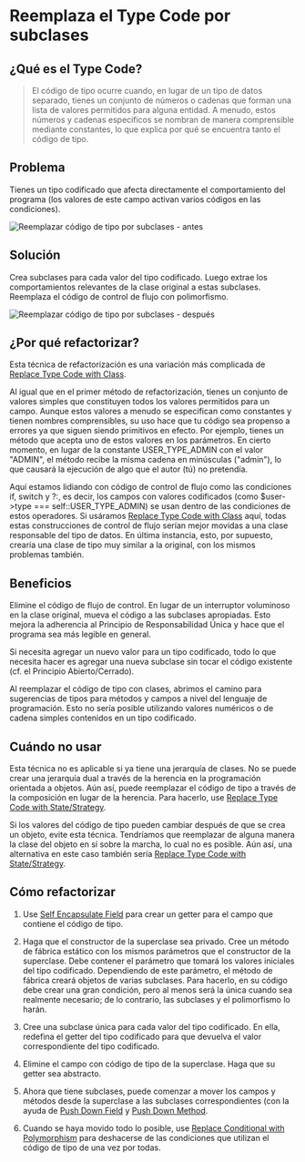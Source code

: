 # Reemplaza el Type Code por subclases

## ¿Qué es el Type Code?

> El código de tipo ocurre cuando, en lugar de un tipo de datos separado, tienes un conjunto de números o 
cadenas que forman una lista de valores permitidos para alguna entidad. A menudo, estos números y cadenas 
específicos se nombran de manera comprensible mediante constantes, lo que explica por qué se encuentra tanto
el código de tipo.

## Problema
Tienes un tipo codificado que afecta directamente el comportamiento del programa
(los valores de este campo activan varios códigos en las condiciones).

![Reemplazar código de tipo por subclases - antes](https://refactoring.guru/images/refactoring/diagrams/Replace%20Type%20Code%20with%20Subclasses%20-%20Before.png)

## Solución
Crea subclases para cada valor del tipo codificado. Luego extrae los comportamientos relevantes de la 
clase original a estas subclases. Reemplaza el código de control de flujo con polimorfismo.


![Reemplazar código de tipo por subclases - después](https://refactoring.guru/images/refactoring/diagrams/Replace%20Type%20Code%20with%20Subclasses%20-%20After.png)

## ¿Por qué refactorizar?
Esta técnica de refactorización es una variación más complicada de [Replace Type Code with Class]().

Al igual que en el primer método de refactorización, tienes un conjunto de valores simples que constituyen todos los 
valores permitidos para un campo. Aunque estos valores a menudo se especifican como constantes y tienen nombres 
comprensibles, su uso hace que tu código sea propenso a errores ya que siguen siendo primitivos en efecto.
Por ejemplo, tienes un método que acepta uno de estos valores en los parámetros. En cierto momento, en lugar de la
constante USER_TYPE_ADMIN con el valor "ADMIN", el método recibe la misma cadena en minúsculas ("admin"), lo que 
causará la ejecución de algo que el autor (tú) no pretendía.

Aquí estamos lidiando con código de control de flujo como las condiciones if, switch y ?:, es decir, los campos con
valores codificados (como $user->type === self::USER_TYPE_ADMIN) se usan dentro de las condiciones
de estos operadores. Si usáramos [Replace Type Code with Class](https://github.com/IES-Rafael-Alberti/EDES-P4.3.1-Refactoring/blob/main/RefactoringPattern/Replace_Type_Code_with_Class.md) 
aquí, todas estas construcciones de control de flujo serían mejor movidas a una clase responsable del tipo de datos.
En última instancia, esto, por supuesto, crearía una clase de tipo muy similar a la original, con los mismos problemas también.

## Beneficios
Elimine el código de flujo de control. En lugar de un interruptor voluminoso en la clase original, mueva el código a 
las subclases apropiadas. Esto mejora la adherencia al Principio de Responsabilidad Única y hace que el programa sea 
más legible en general.

Si necesita agregar un nuevo valor para un tipo codificado, todo lo que necesita hacer es agregar una nueva subclase 
sin tocar el código existente (cf. el Principio Abierto/Cerrado).

Al reemplazar el código de tipo con clases, abrimos el camino para sugerencias de tipos para métodos y campos a nivel 
del lenguaje de programación. Esto no sería posible utilizando valores numéricos o de cadena simples contenidos en un 
tipo codificado.

## Cuándo no usar
Esta técnica no es aplicable si ya tiene una jerarquía de clases. No se puede crear una jerarquía dual a través de la
herencia en la programación orientada a objetos. Aún así, puede reemplazar el código de tipo a través de la composición 
en lugar de la herencia. Para hacerlo, use [Replace Type Code with State/Strategy]().

Si los valores del código de tipo pueden cambiar después de que se crea un objeto, evite esta técnica. Tendríamos que 
reemplazar de alguna manera la clase del objeto en sí sobre la marcha, lo cual no es posible. Aún así, una alternativa 
en este caso también sería [Replace Type Code with State/Strategy]().

## Cómo refactorizar
1. Use [Self Encapsulate Field](https://github.com/IES-Rafael-Alberti/EDES-P4.3.1-Refactoring/blob/104-refactoring-organizing-data-encapsulate-field/RefactoringPattern/OrganizingDataEncapsulateField.md) para crear un getter para el campo que contiene el código de tipo.

2. Haga que el constructor de la superclase sea privado. Cree un método de fábrica estático con los mismos parámetros
que el constructor de la superclase. Debe contener el parámetro que tomará los valores iniciales del tipo codificado. 
Dependiendo de este parámetro, el método de fábrica creará objetos de varias subclases. Para hacerlo, en su código debe
crear una gran condición, pero al menos será la única cuando sea realmente necesario; de lo contrario, las subclases y
el polimorfismo lo harán.

3. Cree una subclase única para cada valor del tipo codificado. En ella, redefina el getter del tipo codificado para
que devuelva el valor correspondiente del tipo codificado.

4. Elimine el campo con código de tipo de la superclase. Haga que su getter sea abstracto.

5. Ahora que tiene subclases, puede comenzar a mover los campos y métodos desde la superclase a las subclases 
correspondientes (con la ayuda de [Push Down Field](https://github.com/IES-Rafael-Alberti/EDES-P4.3.1-Refactoring/blob/main/RefactoringPattern/PushDownField.md) 
y [Push Down Method](https://github.com/IES-Rafael-Alberti/EDES-P4.3.1-Refactoring/blob/main/RefactoringPattern/PushDownMethod.md).

6. Cuando se haya movido todo lo posible, use [Replace Conditional with Polymorphism]() para deshacerse de las condiciones 
que utilizan el código de tipo de una vez por todas.